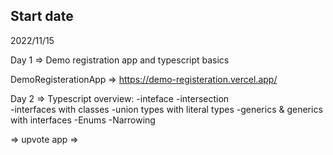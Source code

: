 ## Start date
2022/11/15

Day 1 => Demo registration app and typescript basics

DemoRegisterationApp => https://demo-registeration.vercel.app/

Day 2 => Typescript overview:
-inteface
-intersection 	
-interfaces with classes
-union types with literal types
-generics & generics with interfaces
-Enums
-Narrowing

=> upvote app => 